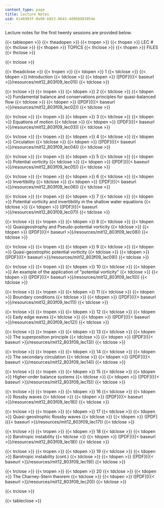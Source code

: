 ```yaml
---
content_type: page
title: Lecture Notes
uid: 6146903f-0e96-b853-0643-4d968983054e
---
```


Lecture notes for the first twenty sessions are provided below.

{{< tableopen >}}
{{< theadopen >}}
{{< tropen >}}
{{< thopen >}}
LEC #
{{< thclose >}}
{{< thopen >}}
TOPICS
{{< thclose >}}
{{< thopen >}}
FILES
{{< thclose >}}

{{< trclose >}}

{{< theadclose >}}
{{< tropen >}}
{{< tdopen >}}
1
{{< tdclose >}}
{{< tdopen >}}
Introduction
{{< tdclose >}}
{{< tdopen >}}
([PDF]({{< baseurl >}}/resources/mit12_803f09_lec01))
{{< tdclose >}}

{{< trclose >}}
{{< tropen >}}
{{< tdopen >}}
2
{{< tdclose >}}
{{< tdopen >}}
Fundamental balance and conservations principles for quasi-balanced flow
{{< tdclose >}}
{{< tdopen >}}
([PDF]({{< baseurl >}}/resources/mit12_803f09_lec02))
{{< tdclose >}}

{{< trclose >}}
{{< tropen >}}
{{< tdopen >}}
3
{{< tdclose >}}
{{< tdopen >}}
Equations of motion
{{< tdclose >}}
{{< tdopen >}}
([PDF]({{< baseurl >}}/resources/mit12_803f09_lec03))
{{< tdclose >}}

{{< trclose >}}
{{< tropen >}}
{{< tdopen >}}
4
{{< tdclose >}}
{{< tdopen >}}
Circulation
{{< tdclose >}}
{{< tdopen >}}
([PDF]({{< baseurl >}}/resources/mit12_803f09_lec04))
{{< tdclose >}}

{{< trclose >}}
{{< tropen >}}
{{< tdopen >}}
5
{{< tdclose >}}
{{< tdopen >}}
Potential vorticity
{{< tdclose >}}
{{< tdopen >}}
([PDF]({{< baseurl >}}/resources/mit12_803f09_lec05))
{{< tdclose >}}

{{< trclose >}}
{{< tropen >}}
{{< tdopen >}}
6
{{< tdclose >}}
{{< tdopen >}}
Invertibility
{{< tdclose >}}
{{< tdopen >}}
([PDF]({{< baseurl >}}/resources/mit12_803f09_lec06))
{{< tdclose >}}

{{< trclose >}}
{{< tropen >}}
{{< tdopen >}}
7
{{< tdclose >}}
{{< tdopen >}}
Potential vorticity and invertibility in the shallow water equations
{{< tdclose >}}
{{< tdopen >}}
([PDF]({{< baseurl >}}/resources/mit12_803f09_lec07))
{{< tdclose >}}

{{< trclose >}}
{{< tropen >}}
{{< tdopen >}}
8
{{< tdclose >}}
{{< tdopen >}}
Quasigeostrophy and Pseudo-potential vorticity
{{< tdclose >}}
{{< tdopen >}}
([PDF]({{< baseurl >}}/resources/mit12_803f09_lec08))
{{< tdclose >}}

{{< trclose >}}
{{< tropen >}}
{{< tdopen >}}
9
{{< tdclose >}}
{{< tdopen >}}
Quasi-geostrophic potential vorticity
{{< tdclose >}}
{{< tdopen >}}
([PDF]({{< baseurl >}}/resources/mit12_803f09_lec09))
{{< tdclose >}}

{{< trclose >}}
{{< tropen >}}
{{< tdopen >}}
10
{{< tdclose >}}
{{< tdopen >}}
An example of the application of "potential vorticity"
{{< tdclose >}}
{{< tdopen >}}
([PDF]({{< baseurl >}}/resources/mit12_803f09_lec10))
{{< tdclose >}}

{{< trclose >}}
{{< tropen >}}
{{< tdopen >}}
11
{{< tdclose >}}
{{< tdopen >}}
Boundary conditions
{{< tdclose >}}
{{< tdopen >}}
([PDF]({{< baseurl >}}/resources/mit12_803f09_lec11))
{{< tdclose >}}

{{< trclose >}}
{{< tropen >}}
{{< tdopen >}}
12
{{< tdclose >}}
{{< tdopen >}}
Eady edge waves
{{< tdclose >}}
{{< tdopen >}}
([PDF]({{< baseurl >}}/resources/mit12_803f09_lec12))
{{< tdclose >}}

{{< trclose >}}
{{< tropen >}}
{{< tdopen >}}
13
{{< tdclose >}}
{{< tdopen >}}
The superposition principle
{{< tdclose >}}
{{< tdopen >}}
([PDF]({{< baseurl >}}/resources/mit12_803f09_lec13))
{{< tdclose >}}

{{< trclose >}}
{{< tropen >}}
{{< tdopen >}}
14
{{< tdclose >}}
{{< tdopen >}}
The secondary circulation
{{< tdclose >}}
{{< tdopen >}}
([PDF]({{< baseurl >}}/resources/mit12_803f09_lec14))
{{< tdclose >}}

{{< trclose >}}
{{< tropen >}}
{{< tdopen >}}
15
{{< tdclose >}}
{{< tdopen >}}
Higher-order balance systems
{{< tdclose >}}
{{< tdopen >}}
([PDF]({{< baseurl >}}/resources/mit12_803f09_lec15))
{{< tdclose >}}

{{< trclose >}}
{{< tropen >}}
{{< tdopen >}}
16
{{< tdclose >}}
{{< tdopen >}}
Rossby waves
{{< tdclose >}}
{{< tdopen >}}
([PDF]({{< baseurl >}}/resources/mit12_803f09_lec16))
{{< tdclose >}}

{{< trclose >}}
{{< tropen >}}
{{< tdopen >}}
17
{{< tdclose >}}
{{< tdopen >}}
Quasi-geostrophic Rossby waves
{{< tdclose >}}
{{< tdopen >}}
([PDF]({{< baseurl >}}/resources/mit12_803f09_lec17))
{{< tdclose >}}

{{< trclose >}}
{{< tropen >}}
{{< tdopen >}}
18
{{< tdclose >}}
{{< tdopen >}}
Barotropic instability
{{< tdclose >}}
{{< tdopen >}}
([PDF]({{< baseurl >}}/resources/mit12_803f09_lec18))
{{< tdclose >}}

{{< trclose >}}
{{< tropen >}}
{{< tdopen >}}
19
{{< tdclose >}}
{{< tdopen >}}
Barotropic instability (cont.)
{{< tdclose >}}
{{< tdopen >}}
([PDF]({{< baseurl >}}/resources/mit12_803f09_lec19))
{{< tdclose >}}

{{< trclose >}}
{{< tropen >}}
{{< tdopen >}}
20
{{< tdclose >}}
{{< tdopen >}}
The Charney-Stern theorem
{{< tdclose >}}
{{< tdopen >}}
([PDF]({{< baseurl >}}/resources/mit12_803f09_lec20))
{{< tdclose >}}

{{< trclose >}}

{{< tableclose >}}